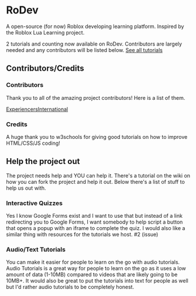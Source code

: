 # RoDev
A open-source (for now) Roblox developing learning platform. Inspired by the Roblox Lua Learning project.

2 tutorials and counting now available on RoDev. Contributors are largely needed and any contributors will be listed below. [See all tutorials](https://experiencersinternational.github.io/RoDev/Tutorials)

## Contributors/Credits

### Contributors

Thank you to all of the amazing project contributors! Here is a list of them.

[ExperiencersInternational](https://github.com/experiencersinternational)

### Credits

A huge thank you to w3schools for giving good tutorials on how to improve HTML/CSS/JS coding!

## Help the project out

The project needs help and YOU can help it. There's a tutorial on the wiki on how you can fork the project and help it out. Below there's a list of stuff to help us out with.

### Interactive Quizzes

Yes I know Google Forms exist and I want to use that but instead of a link redirecting you to Google Forms, I want somebody to help script a button that opens a popup with an iframe to complete the quiz. I would also like a similar thing with resources for the tutorials we host. #2 (issue)

### Audio/Text Tutorials

You can make it easier for people to learn on the go with audio tutorials. Audio Tutorials is a great way for people to learn on the go as it uses a low amount of data (1-10MB) compared to videos that are likely going to be 10MB+. It would also be great to put the tutorials into text for people as well but I'd rather audio tutorials to be completely honest.
